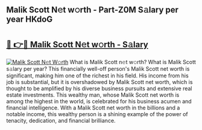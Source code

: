 ## Malik Scott N𝚎t w𝚘rth - Part-Z0M S𝚊lary per year HKdoG

# <h2><a href="http://gc1luc.nevu.top/?p=Malik+Scott">🔗 👉🔴 Malik Scott N𝚎t w𝚘rth - S𝚊lary</a></h2>

[![Malik Scott N𝚎t W𝚘rth](https://i.imgur.com/Oavwk0R.jpeg)](http://gc1luc.nevu.top/?p=Malik+Scott)
What is Malik Scott n𝚎t w𝚘rth? What is Malik Scott s𝚊lary per year?
This financially well-off person's Malik Scott net worth is significant, making him one of the richest in his field. His income from his job is substantial, but it is overshadowed by Malik Scott net worth, which is thought to be amplified by his diverse business pursuits and extensive real estate investments. This wealthy man, whose Malik Scott net worth is among the highest in the world, is celebrated for his business acumen and financial intelligence. With a Malik Scott net worth in the billions and a notable income, this wealthy person is a shining example of the power of tenacity, dedication, and financial brilliance.
